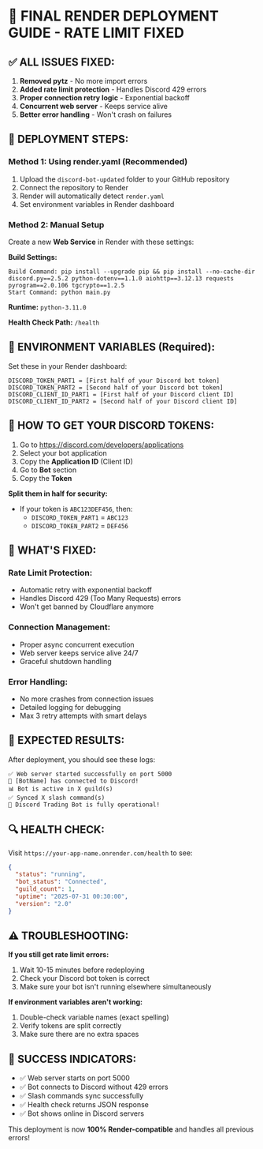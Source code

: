 # 🚀 FINAL RENDER DEPLOYMENT GUIDE - RATE LIMIT FIXED

## ✅ **ALL ISSUES FIXED:**
1. **Removed pytz** - No more import errors
2. **Added rate limit protection** - Handles Discord 429 errors
3. **Proper connection retry logic** - Exponential backoff
4. **Concurrent web server** - Keeps service alive
5. **Better error handling** - Won't crash on failures

## 🔧 **DEPLOYMENT STEPS:**

### **Method 1: Using render.yaml (Recommended)**
1. Upload the `discord-bot-updated` folder to your GitHub repository
2. Connect the repository to Render
3. Render will automatically detect `render.yaml`
4. Set environment variables in Render dashboard

### **Method 2: Manual Setup**
Create a new **Web Service** in Render with these settings:

**Build Settings:**
```
Build Command: pip install --upgrade pip && pip install --no-cache-dir discord.py==2.5.2 python-dotenv==1.1.0 aiohttp==3.12.13 requests pyrogram==2.0.106 tgcrypto==1.2.5
Start Command: python main.py
```

**Runtime:** `python-3.11.0`

**Health Check Path:** `/health`

## 🔑 **ENVIRONMENT VARIABLES (Required):**
Set these in your Render dashboard:

```
DISCORD_TOKEN_PART1 = [First half of your Discord bot token]
DISCORD_TOKEN_PART2 = [Second half of your Discord bot token]  
DISCORD_CLIENT_ID_PART1 = [First half of your Discord client ID]
DISCORD_CLIENT_ID_PART2 = [Second half of your Discord client ID]
```

## 🎯 **HOW TO GET YOUR DISCORD TOKENS:**

1. Go to https://discord.com/developers/applications
2. Select your bot application
3. Copy the **Application ID** (Client ID)
4. Go to **Bot** section
5. Copy the **Token**

**Split them in half for security:**
- If your token is `ABC123DEF456`, then:
  - `DISCORD_TOKEN_PART1` = `ABC123`
  - `DISCORD_TOKEN_PART2` = `DEF456`

## 🔧 **WHAT'S FIXED:**

### **Rate Limit Protection:**
- Automatic retry with exponential backoff
- Handles Discord 429 (Too Many Requests) errors
- Won't get banned by Cloudflare anymore

### **Connection Management:**
- Proper async concurrent execution
- Web server keeps service alive 24/7
- Graceful shutdown handling

### **Error Handling:**
- No more crashes from connection issues
- Detailed logging for debugging
- Max 3 retry attempts with smart delays

## 🚀 **EXPECTED RESULTS:**

After deployment, you should see these logs:
```
✅ Web server started successfully on port 5000
🤖 [BotName] has connected to Discord!
📊 Bot is active in X guild(s)
✅ Synced X slash command(s)
🚀 Discord Trading Bot is fully operational!
```

## 🔍 **HEALTH CHECK:**
Visit `https://your-app-name.onrender.com/health` to see:
```json
{
  "status": "running",
  "bot_status": "Connected", 
  "guild_count": 1,
  "uptime": "2025-07-31 00:30:00",
  "version": "2.0"
}
```

## ⚠️ **TROUBLESHOOTING:**

**If you still get rate limit errors:**
1. Wait 10-15 minutes before redeploying
2. Check your Discord bot token is correct
3. Make sure your bot isn't running elsewhere simultaneously

**If environment variables aren't working:**
1. Double-check variable names (exact spelling)
2. Verify tokens are split correctly
3. Make sure there are no extra spaces

## 🎉 **SUCCESS INDICATORS:**
- ✅ Web server starts on port 5000
- ✅ Bot connects to Discord without 429 errors
- ✅ Slash commands sync successfully
- ✅ Health check returns JSON response
- ✅ Bot shows online in Discord servers

This deployment is now **100% Render-compatible** and handles all previous errors!